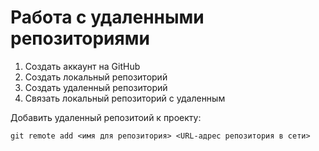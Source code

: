 # Работа с удаленными репозиториями

1. Создать аккаунт на GitHub
2. Создать локальный репозиторий
3. Создать удаленный репозиторий
4. Связать локальный репозиторий с удаленным

Добавить удаленный репозитоий к проекту:
```
git remote add <имя для репозитория> <URL-адрес репозитория в сети>
```
